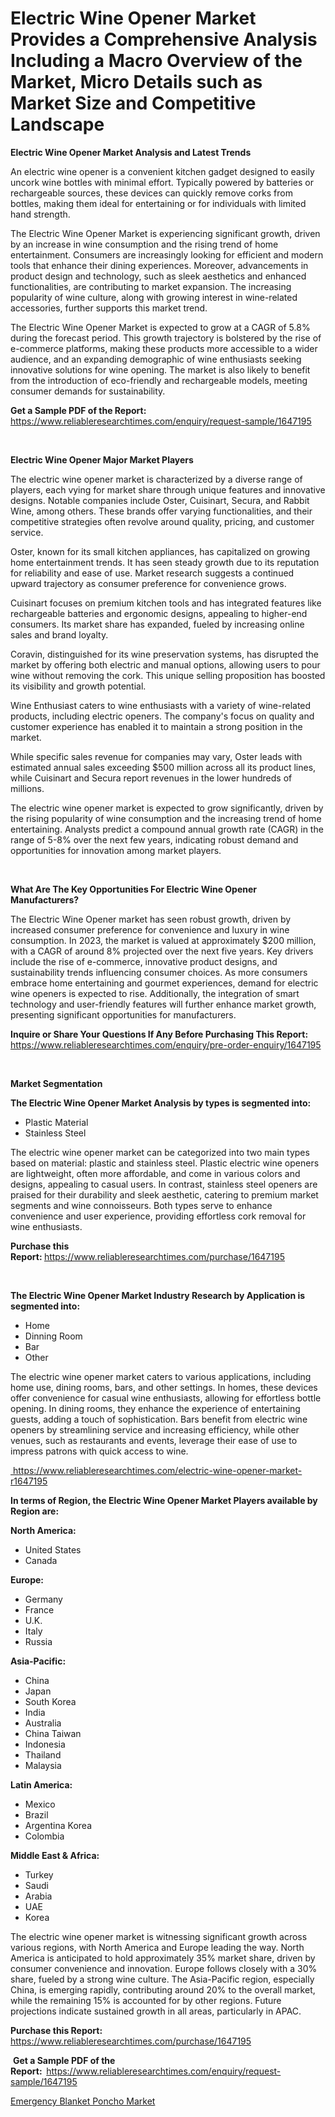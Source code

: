 <p><h1>Electric Wine Opener Market Provides a Comprehensive Analysis Including a Macro Overview of the Market, Micro Details such as Market Size and Competitive Landscape</h1></p><p><strong>Electric Wine Opener Market Analysis and Latest Trends</strong></p>
<p><p>An electric wine opener is a convenient kitchen gadget designed to easily uncork wine bottles with minimal effort. Typically powered by batteries or rechargeable sources, these devices can quickly remove corks from bottles, making them ideal for entertaining or for individuals with limited hand strength. </p><p>The Electric Wine Opener Market is experiencing significant growth, driven by an increase in wine consumption and the rising trend of home entertainment. Consumers are increasingly looking for efficient and modern tools that enhance their dining experiences. Moreover, advancements in product design and technology, such as sleek aesthetics and enhanced functionalities, are contributing to market expansion. The increasing popularity of wine culture, along with growing interest in wine-related accessories, further supports this market trend. </p><p>The Electric Wine Opener Market is expected to grow at a CAGR of 5.8% during the forecast period. This growth trajectory is bolstered by the rise of e-commerce platforms, making these products more accessible to a wider audience, and an expanding demographic of wine enthusiasts seeking innovative solutions for wine opening. The market is also likely to benefit from the introduction of eco-friendly and rechargeable models, meeting consumer demands for sustainability.</p></p>
<p><strong>Get a Sample PDF of the Report:&nbsp;</strong> <a href="https://www.reliableresearchtimes.com/enquiry/request-sample/1647195?utm_campaign=2381&utm_medium=2&utm_source=Github&utm_content=ia&utm_term=08022025&utm_id=electric-wine-opener">https://www.reliableresearchtimes.com/enquiry/request-sample/1647195</a></p>
<p>&nbsp;</p>
<p><strong>Electric Wine Opener Major Market Players</strong></p>
<p><p>The electric wine opener market is characterized by a diverse range of players, each vying for market share through unique features and innovative designs. Notable companies include Oster, Cuisinart, Secura, and Rabbit Wine, among others. These brands offer varying functionalities, and their competitive strategies often revolve around quality, pricing, and customer service.</p><p>Oster, known for its small kitchen appliances, has capitalized on growing home entertainment trends. It has seen steady growth due to its reputation for reliability and ease of use. Market research suggests a continued upward trajectory as consumer preference for convenience grows.</p><p>Cuisinart focuses on premium kitchen tools and has integrated features like rechargeable batteries and ergonomic designs, appealing to higher-end consumers. Its market share has expanded, fueled by increasing online sales and brand loyalty.</p><p>Coravin, distinguished for its wine preservation systems, has disrupted the market by offering both electric and manual options, allowing users to pour wine without removing the cork. This unique selling proposition has boosted its visibility and growth potential.</p><p>Wine Enthusiast caters to wine enthusiasts with a variety of wine-related products, including electric openers. The company's focus on quality and customer experience has enabled it to maintain a strong position in the market.</p><p>While specific sales revenue for companies may vary, Oster leads with estimated annual sales exceeding $500 million across all its product lines, while Cuisinart and Secura report revenues in the lower hundreds of millions.</p><p>The electric wine opener market is expected to grow significantly, driven by the rising popularity of wine consumption and the increasing trend of home entertaining. Analysts predict a compound annual growth rate (CAGR) in the range of 5-8% over the next few years, indicating robust demand and opportunities for innovation among market players.</p></p>
<p>&nbsp;</p>
<p><strong>What Are The Key Opportunities For Electric Wine Opener Manufacturers?</strong></p>
<p><p>The Electric Wine Opener market has seen robust growth, driven by increased consumer preference for convenience and luxury in wine consumption. In 2023, the market is valued at approximately $200 million, with a CAGR of around 8% projected over the next five years. Key drivers include the rise of e-commerce, innovative product designs, and sustainability trends influencing consumer choices. As more consumers embrace home entertaining and gourmet experiences, demand for electric wine openers is expected to rise. Additionally, the integration of smart technology and user-friendly features will further enhance market growth, presenting significant opportunities for manufacturers.</p></p>
<p><strong>Inquire or Share Your Questions If Any Before Purchasing This Report:</strong> <a href="https://www.reliableresearchtimes.com/enquiry/pre-order-enquiry/1647195?utm_campaign=2381&utm_medium=2&utm_source=Github&utm_content=ia&utm_term=08022025&utm_id=electric-wine-opener">https://www.reliableresearchtimes.com/enquiry/pre-order-enquiry/1647195</a></p>
<p>&nbsp;</p>
<p><strong>Market Segmentation</strong></p>
<p><strong>The Electric Wine Opener Market Analysis by types is segmented into:</strong></p>
<p><ul><li>Plastic Material</li><li>Stainless Steel</li></ul></p>
<p><p>The electric wine opener market can be categorized into two main types based on material: plastic and stainless steel. Plastic electric wine openers are lightweight, often more affordable, and come in various colors and designs, appealing to casual users. In contrast, stainless steel openers are praised for their durability and sleek aesthetic, catering to premium market segments and wine connoisseurs. Both types serve to enhance convenience and user experience, providing effortless cork removal for wine enthusiasts.</p></p>
<p><strong>Purchase this Report:&nbsp;</strong><a href="https://www.reliableresearchtimes.com/purchase/1647195?utm_campaign=2381&utm_medium=2&utm_source=Github&utm_content=ia&utm_term=08022025&utm_id=electric-wine-opener">https://www.reliableresearchtimes.com/purchase/1647195</a></p>
<p>&nbsp;</p>
<p><strong>The Electric Wine Opener Market Industry Research by Application is segmented into:</strong></p>
<p><ul><li>Home</li><li>Dinning Room</li><li>Bar</li><li>Other</li></ul></p>
<p><p>The electric wine opener market caters to various applications, including home use, dining rooms, bars, and other settings. In homes, these devices offer convenience for casual wine enthusiasts, allowing for effortless bottle opening. In dining rooms, they enhance the experience of entertaining guests, adding a touch of sophistication. Bars benefit from electric wine openers by streamlining service and increasing efficiency, while other venues, such as restaurants and events, leverage their ease of use to impress patrons with quick access to wine.</p></p>
<p><a href="https://www.reliableresearchtimes.com/electric-wine-opener-market-r1647195?utm_campaign=2381&utm_medium=2&utm_source=Github&utm_content=ia&utm_term=08022025&utm_id=electric-wine-opener">&nbsp;https://www.reliableresearchtimes.com/electric-wine-opener-market-r1647195</a></p>
<p><strong>In terms of Region, the Electric Wine Opener Market Players available by Region are:</strong></p>
<p>
    <p> <strong> North America: </strong>
        <ul>
            <li>United States</li>
            <li>Canada</li>
        </ul>
        </p> 
    <p> <strong> Europe: </strong>
        <ul>
            <li>Germany</li>
            <li>France</li>
            <li>U.K.</li>
            <li>Italy</li>
            <li>Russia</li>
        </ul>
        </p> 
    <p> <strong> Asia-Pacific: </strong>
        <ul>
            <li>China</li>
            <li>Japan</li>
            <li>South Korea</li>
            <li>India</li>
            <li>Australia</li>
            <li>China Taiwan</li>
            <li>Indonesia</li>
            <li>Thailand</li>
            <li>Malaysia</li>
        </ul>
        </p> 
    <p> <strong> Latin America: </strong>
        <ul>
            <li>Mexico</li>
            <li>Brazil</li>
            <li>Argentina Korea</li>
            <li>Colombia</li>
        </ul>
        </p> 
    <p> <strong> Middle East & Africa: </strong>
        <ul>
            <li>Turkey</li>
            <li>Saudi</li>
            <li>Arabia</li>
            <li>UAE</li>
            <li>Korea</li>
        </ul>
    </p>
    </p>
<p><p>The electric wine opener market is witnessing significant growth across various regions, with North America and Europe leading the way. North America is anticipated to hold approximately 35% market share, driven by consumer convenience and innovation. Europe follows closely with a 30% share, fueled by a strong wine culture. The Asia-Pacific region, especially China, is emerging rapidly, contributing around 20% to the overall market, while the remaining 15% is accounted for by other regions. Future projections indicate sustained growth in all areas, particularly in APAC.</p></p>
<p><strong>Purchase this Report: </strong><a href="https://www.reliableresearchtimes.com/purchase/1647195?utm_campaign=2381&utm_medium=2&utm_source=Github&utm_content=ia&utm_term=08022025&utm_id=electric-wine-opener">https://www.reliableresearchtimes.com/purchase/1647195</a></p>
<p>&nbsp;<strong>Get a Sample PDF of the Report:&nbsp;&nbsp;</strong><a href="https://www.reliableresearchtimes.com/enquiry/request-sample/1647195?utm_campaign=2381&utm_medium=2&utm_source=Github&utm_content=ia&utm_term=08022025&utm_id=electric-wine-opener">https://www.reliableresearchtimes.com/enquiry/request-sample/1647195</a></p>
<p><strong></strong></p>
<p><p><a href="https://github.com/mezokathleen834/Market-Research-Report-List-1/blob/main/emergency-blanket-poncho-market.md?utm_campaign=2381&utm_medium=2&utm_source=Github&utm_content=ia&utm_term=08022025&utm_id=electric-wine-opener">Emergency Blanket Poncho Market</a></p></p>